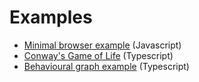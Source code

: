 # Examples
- [Minimal browser example](https://github.com/pixcellular/pxl/blob/main/examples/vanilla/index.html) (Javascript)
- [Conway's Game of Life](https://github.com/pixcellular/pxl/blob/main/examples/conway/README.md) (Typescript)
- [Behavioural graph example](https://github.com/pixcellular/pxl/blob/main/examples/conway/README.md) (Typescript)
